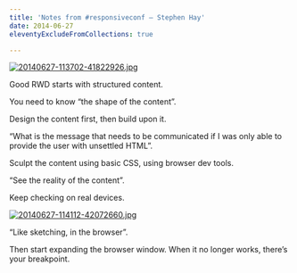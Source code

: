```yaml
---
title: 'Notes from #responsiveconf – Stephen Hay'
date: 2014-06-27
eleventyExcludeFromCollections: true

---
```

[<img src="http://mattrad.uk/wp-content/uploads/2014/06/20140627-113702-41822926.jpg" alt="20140627-113702-41822926.jpg" class="alignnone size-full" />][1]

Good RWD starts with structured content. 

You need to know &#8220;the shape of the content&#8221;. 

Design the content first, then build upon it. 

&#8220;What is the message that needs to be communicated if I was only able to provide the user with unsettled HTML&#8221;.

Sculpt the content using basic CSS, using browser dev tools. 

&#8220;See the reality of the content&#8221;. 

Keep checking on real devices.

[<img src="http://mattrad.uk/wp-content/uploads/2014/06/20140627-114112-42072660.jpg" alt="20140627-114112-42072660.jpg" class="alignnone size-full" />][2]

&#8220;Like sketching, in the browser&#8221;. 

Then start expanding the browser window. When it no longer works, there&#8217;s your breakpoint.

 [1]: http://mattrad.uk/wp-content/uploads/2014/06/20140627-113702-41822926.jpg
 [2]: http://mattrad.uk/wp-content/uploads/2014/06/20140627-114112-42072660.jpg